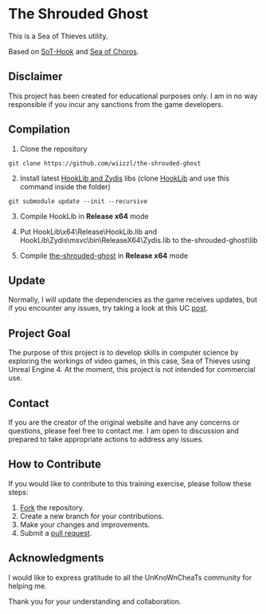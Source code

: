 # The Shrouded Ghost

This is a Sea of Thieves utility.

Based on [SoT-Hook](https://github.com/guttir14/SoT-Hook) and [Sea of Choros](https://github.com/ToxSylph/SeaOfChoros).

## Disclaimer

This project has been created for educational purposes only. I am in no way responsible if you incur any sanctions from the game developers.

## Compilation

1. Clone the repository

```
git clone https://github.com/wiizzl/the-shrouded-ghost
```

2. Install latest [HookLib and Zydis](https://github.com/HoShiMin/HookLib) libs (clone [HookLib](https://github.com/HoShiMin/HookLib) and use this command inside the folder)

```
git submodule update --init --recursive
``` 

3. Compile HookLib in **Release x64** mode

4. Put HookLib\x64\Release\HookLib.lib and HookLib\Zydis\msvc\bin\ReleaseX64\Zydis.lib to the-shrouded-ghost\lib

5. Compile [the-shrouded-ghost](https://github.com/wiizzl/the-shrouded-ghost) in **Release x64** mode

## Update

Normally, I will update the dependencies as the game receives updates, but if you encounter any issues, try taking a look at this UC [post](https://www.unknowncheats.me/forum/sea-of-thieves/497253-beginners-guide-updating-offsets.html).

## Project Goal

The purpose of this project is to develop skills in computer science by exploring the workings of video games, in this case, Sea of Thieves using Unreal Engine 4. At the moment, this project is not intended for commercial use.

## Contact

If you are the creator of the original website and have any concerns or questions, please feel free to contact me. I am open to discussion and prepared to take appropriate actions to address any issues.

## How to Contribute

If you would like to contribute to this training exercise, please follow these steps:

1. [Fork](https://github.com/wiizzl/the-shrouded-ghost/fork) the repository.
2. Create a new branch for your contributions.
3. Make your changes and improvements.
4. Submit a [pull request](https://github.com/wiizzl/the-shrouded-ghost/pulls).

## Acknowledgments

I would like to express gratitude to all the UnKnoWnCheaTs community for helping me.

Thank you for your understanding and collaboration.